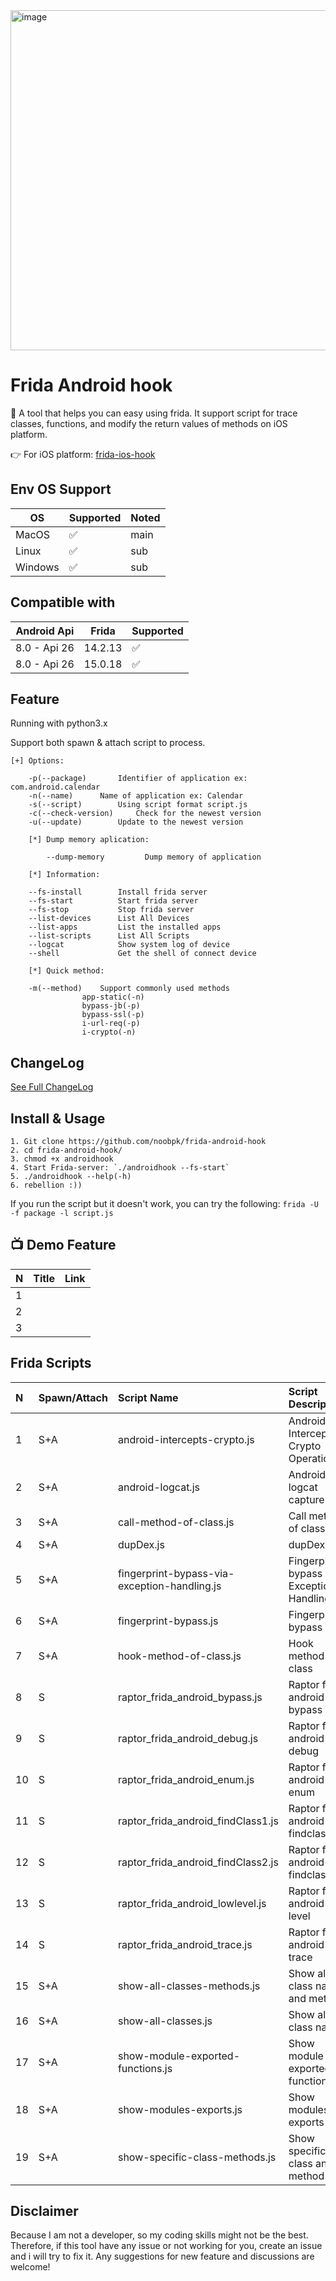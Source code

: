 <img width="544" alt="image" src="https://user-images.githubusercontent.com/31820707/108661418-60d4b500-74fe-11eb-81ed-c164df9ef4a5.png">

# Frida Android hook
📍 A tool that helps you can easy using frida. It support script for trace classes, functions, and modify the return values of methods on iOS platform.

👉 For iOS platform: [frida-ios-hook](https://github.com/noobpk/frida-ios-hook)

## Env OS Support
| OS      | Supported          | Noted   |
| ------- | ------------------ | ------- |
| MacOS   | :white_check_mark: | main	 |
| Linux   | :white_check_mark: | sub  	 |
| Windows | :white_check_mark: | sub	 |

## Compatible with
| Android Api   |  Frida   | Supported         |
| ------------- | ---------| ----------------- |
|  8.0 - Api 26 | 14.2.13  | :white_check_mark:|
|  8.0 - Api 26 | 15.0.18  | :white_check_mark:|

## Feature

Running with python3.x

Support both spawn & attach script to process.

```
[+] Options:

	-p(--package)		Identifier of application ex: com.android.calendar
	-n(--name) 		Name of application ex: Calendar
	-s(--script) 		Using script format script.js
	-c(--check-version) 	Check for the newest version
	-u(--update) 		Update to the newest version
	
	[*] Dump memory aplication:
	
    	--dump-memory         Dump memory of application

	[*] Information:

	--fs-install	    Install frida server
	--fs-start          Start frida server
	--fs-stop           Stop frida server
	--list-devices      List All Devices
	--list-apps         List the installed apps
	--list-scripts      List All Scripts
	--logcat            Show system log of device
	--shell             Get the shell of connect device

	[*] Quick method:

	-m(--method)    Support commonly used methods
				app-static(-n)
				bypass-jb(-p)
				bypass-ssl(-p)
				i-url-req(-p)
				i-crypto(-n)
```

## ChangeLog

[See Full ChangeLog](https://github.com/noobpk/frida-android-hook/blob/master/CHANGELOG.md)

## Install & Usage

```
1. Git clone https://github.com/noobpk/frida-android-hook
2. cd frida-android-hook/
3. chmod +x androidhook
4. Start Frida-server: `./androidhook --fs-start`
5. ./androidhook --help(-h)
6. rebellion :))

```

If you run the script but it doesn't work, you can try the following:
```frida -U -f package -l script.js```

## 📺 Demo Feature

|N|Title|Link|
|:---|:---|:---|
|1||
|2||
|3||

## Frida Scripts

|N|Spawn/Attach|Script Name| Script Description|Script Version|
|:---|:---|:---|:---|:---|
|1|S+A|android-intercepts-crypto.js|Android Intercepts Crypto Operations|1.0|
|2|S+A|android-logcat.js|Android logcat capture|1.0|
|3|S+A|call-method-of-class.js|Call method of class|1.0|
|4|S+A|dupDex.js|dupDex|1.0|
|5|S+A|fingerprint-bypass-via-exception-handling.js|Fingerprint bypass via Exception Handling.|1.0|
|6|S+A|fingerprint-bypass.js|Fingerprint bypass|1.0|
|7|S+A|hook-method-of-class.js|Hook method of class|1.0|
|8|S|raptor_frida_android_bypass.js|Raptor frida android bypass|1.0|
|9|S|raptor_frida_android_debug.js|Raptor frida android debug|1.0|
|10|S|raptor_frida_android_enum.js|Raptor frida android enum|1.0|
|11|S|raptor_frida_android_findClass1.js|Raptor frida android findclass 1|1.0|
|12|S|raptor_frida_android_findClass2.js|Raptor frida android findclass 2|1.0|
|13|S|raptor_frida_android_lowlevel.js|Raptor frida android low level |1.0|
|14|S|raptor_frida_android_trace.js|Raptor frida android trace|1.0|
|15|S+A|show-all-classes-methods.js|Show all class name and method|1.0|
|16|S+A|show-all-classes.js|Show all class name|1.0|
|17|S+A|show-module-exported-functions.js|Show module exported function|1.0|
|18|S+A|show-modules-exports.js|Show modules exports|1.0|
|19|S+A|show-specific-class-methods.js|Show specific class and method|1.0|

## Disclaimer
Because I am not a developer, so my coding skills might not be the best. Therefore, if this tool have any issue or not working for you, create an issue and i will try to fix it.
Any suggestions for new feature and discussions are welcome!


